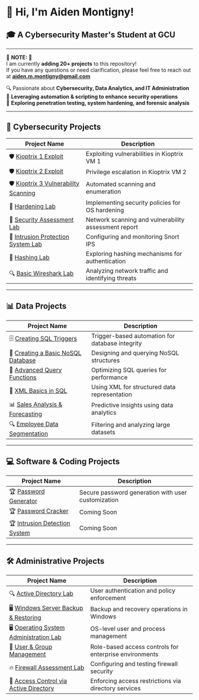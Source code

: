 # 👋 **Hi, I'm Aiden Montigny!**  
## 🎓 **A Cybersecurity Master's Student at GCU**  

---

🚨 **NOTE:** 🚨  
I am currently **adding 20+ projects** to this repository!  
If you have any questions or need clarification, please feel free to reach out at **aiden.m.montigny@gmail.com**



🔍 Passionate about **Cybersecurity, Data Analytics, and IT Administration**  
🚀 **Leveraging automation & scripting to enhance security operations**  
📌 **Exploring penetration testing, system hardening, and forensic analysis**  

---

## 🔐 **Cybersecurity Projects**  

| **Project Name** | **Description** |
|----------------|----------------|
| 🛡️ [Kioptrix 1 Exploit](https://github.com/AidenMontigny/Kioptrix-1-Exploit) | Exploiting vulnerabilities in Kioptrix VM 1 |
| 🛡️ [Kioptrix 2 Exploit](https://github.com/AidenMontigny/Kioptrix-2-Exploit) | Privilege escalation in Kioptrix VM 2 |
| 🛡️ [Kioptrix 3 Vulnerability Scanning](https://github.com/AidenMontigny/Kioptrix-3-Vulnerability-Scanning) | Automated scanning and enumeration |
| 🔐 [Hardening Lab](https://github.com/AidenMontigny/Hardening-Lab) | Implementing security policies for OS hardening |
| 🔐 [Security Assessment Lab](https://github.com/AidenMontigny/Security-Assessment-Lab) | Network scanning and vulnerability assessment report |
| 🔐 [Intrusion Protection System Lab](https://github.com/AidenMontigny/Intrusion-Protection-System-Lab) |Configuring and monitoring Snort IPS |
| 🔑 [Hashing Lab](https://github.com/AidenMontigny/Hashing-Lab) | Exploring hashing mechanisms for authentication |
| 🔍 [Basic Wireshark Lab](https://github.com/AidenMontigny/Basic-Wireshark-Lab) | Analyzing network traffic and identifying threats |

---

## 📊 **Data Projects**  

| **Project Name** | **Description** |
|----------------|----------------|
| 🗄️ [Creating SQL Triggers](https://github.com/AidenMontigny/creating-sql-triggers) | Trigger-based automation for database integrity |
| 💾 [Creating a Basic NoSQL Database](https://github.com/AidenMontigny/creating-a-basic-nosql-database) | Designing and querying NoSQL structures |
| 🔎 [Advanced Query Functions](https://github.com/AidenMontigny/Advanced-Query-Functions-and-Controlled-Data-Handling) | Optimizing SQL queries for performance |
| 📜 [XML Basics in SQL](https://github.com/AidenMontigny/XML-Basics-in-SQL) | Using XML for structured data representation |
| 📊 [Sales Analysis & Forecasting](https://github.com/AidenMontigny/Sales-Analysis-and-Forecasting) | Predictive insights using data analytics |
| 🔍 [Employee Data Segmentation](https://github.com/AidenMontigny/Employee-Data-Segmentation-and-Analysis-System) | Filtering and analyzing large datasets |

---

## 💻 **Software & Coding Projects**  

| **Project Name** | **Description** |
|----------------|----------------|
| 🏆 [Password Generator](https://github.com/AidenMontigny/Password-Generator) | Secure password generation with user customization |
|🏆 [Password Cracker](https://github.com/AidenMontigny/) | Coming Soon |
|🏆 [Intrusion Detection System](https://github.com/AidenMontigny/) | Coming Soon |

---

## 🛠️ **Administrative Projects**  

| **Project Name** | **Description** |
|----------------|----------------|
| 🔍 [Active Directory Lab](https://github.com/AidenMontigny/Active-Directory-Lab) | User authentication and policy enforcement |
| 🖥️ [Windows Server Backup & Restoring](https://github.com/AidenMontigny/Windows-Server-Backup-and-Restoring) | Backup and recovery operations in Windows |
| 🖥️ [Operating System Administration Lab](https://github.com/AidenMontigny/Operating-System-Administration-Lab) | OS-level user and process management |
| 🔐 [User & Group Management](https://github.com/AidenMontigny/User-and-Group-Management) | Role-based access controls for enterprise environments |
| 🔥 [Firewall Assessment Lab](https://github.com/AidenMontigny/Access-Control-Firewall-Assessment-Lab) | Configuring and testing firewall security |
| 🔑 [Access Control via Active Directory](https://github.com/AidenMontigny/Access-Control-via-Active-Directory-Lab) | Enforcing access restrictions via directory services |



